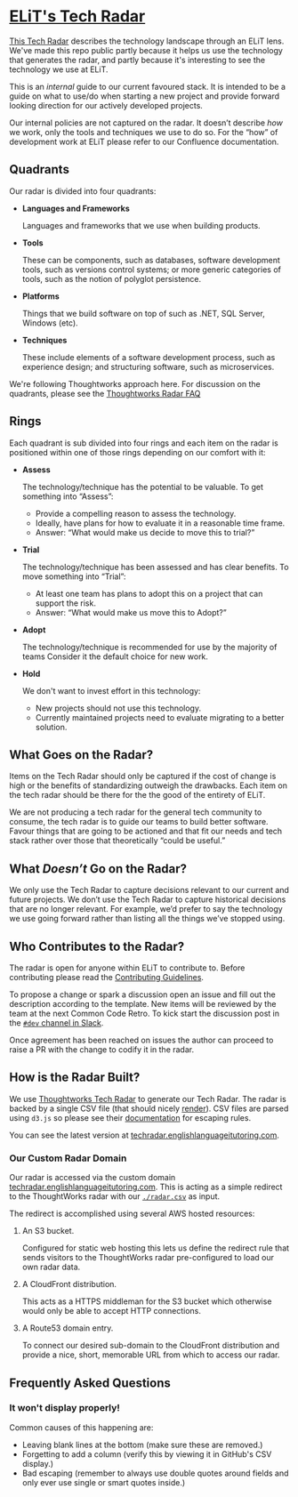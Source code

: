 # [ELiT's Tech Radar](https://techradar.englishlanguageitutoring.com)

[This Tech Radar](https://techradar.englishlanguageitutoring.com) describes the technology landscape through an ELiT lens. We've made this repo public partly because it helps us use the technology that generates the radar, and partly because it's interesting to see the technology we use at ELiT.

This is an _internal_ guide to our current favoured stack. It is intended to be a guide on what to use/do when starting a new project and provide forward looking direction for our actively developed projects.

Our internal policies are not captured on the radar. It doesn’t describe _how_ we work, only the tools and techniques we use to do so.  For the “how” of development work at ELiT please refer to our Confluence documentation.

## Quadrants

Our radar is divided into four quadrants:

* **Languages and Frameworks**

  Languages and frameworks that we use when building products.
* **Tools**

  These can be components, such as databases, software development tools, such as versions control systems; or more generic categories of tools, such as the notion of polyglot persistence.
* **Platforms**

  Things that we build software on top of such as .NET, SQL Server, Windows (etc).
* **Techniques**

  These include elements of a software development process, such as experience design; and structuring software, such as microservices.

We're following Thoughtworks approach here. For discussion on the quadrants, please see the [Thoughtworks Radar FAQ](https://www.thoughtworks.com/radar/faq)

## Rings

Each quadrant is sub divided into four rings and each item on the radar is positioned within one of those rings depending on our comfort with it:

* **Assess**

  The technology/technique has the potential to be valuable. To get something into “Assess”:

  * Provide a compelling reason to assess the technology.
  * Ideally, have plans for how to evaluate it in a reasonable time frame. 
  * Answer: “What would make us decide to move this to trial?”
* **Trial**

  The technology/technique has been assessed and has clear benefits. To move something into “Trial”: 

  * At least one team has plans to adopt this on a project that can support the risk.
  * Answer: “What would make us move this to Adopt?”
* **Adopt**

  The technology/technique is recommended for use by the majority of teams Consider it the default choice for new work.
* **Hold**

  We don't want to invest effort in this technology:

  * New projects should not use this technology.
  * Currently maintained projects need to evaluate migrating to a better solution.

## What Goes on the Radar?

Items on the Tech Radar should only be captured if the cost of change is high or the benefits of standardizing outweigh the drawbacks. Each item on the tech radar should be there for the the good of the entirety of ELiT. 

We are not producing a tech radar for the general tech community to consume, the tech radar is to guide our teams to build better software. Favour things that are going to be actioned and that fit our needs and tech stack rather over those that theoretically “could be useful.”

## What _Doesn’t_ Go on the Radar?

We only use the Tech Radar to capture decisions relevant to our current and future projects. We don’t use the Tech Radar to capture historical decisions that are no longer relevant. For example, we’d prefer to say the technology we use going forward rather than listing all the things we’ve stopped using.

## Who Contributes to the Radar?

The radar is open for anyone within ELiT to contribute to. Before contributing please read the [Contributing Guidelines](.github/CONTRIBUTING.md).

To propose a change or spark a discussion open an issue and fill out the description according to the template. New items will be reviewed by the team at the next Common Code Retro. To kick start the discussion post in the [`#dev` channel in Slack](https://team-elit.slack.com/archives/C017Z7RCS0Y).

Once agreement has been reached on issues the author can proceed to raise a PR with the change to codify it in the radar.

## How is the Radar Built?

We use [Thoughtworks Tech Radar](https://github.com/thoughtworks/build-your-own-radar) to generate our Tech Radar. The radar is backed by a single CSV file (that should nicely [render](https://help.github.com/articles/rendering-csv-and-tsv-data/)). CSV files are parsed using `d3.js` so please see their [documentation](https://d3-wiki.readthedocs.io/zh_CN/latest/CSV) for escaping rules.

You can see the latest version at [techradar.englishlanguageitutoring.com](https://techradar.englishlanguageitutoring.com).

### Our Custom Radar Domain

Our radar is accessed via the custom domain [techradar.englishlanguageitutoring.com](https://techradar.englishlanguageitutoring.com). This is acting as a simple redirect to the ThoughtWorks radar with our [`./radar.csv`](./radar.csv) as input.

The redirect is accomplished using several AWS hosted resources:

1. An S3 bucket.

   Configured for static web hosting this lets us define the redirect rule that sends visitors to the ThoughtWorks radar pre-configured to load our own radar data.
2. A CloudFront distribution.

   This acts as a HTTPS middleman for the S3 bucket which otherwise would only be able to accept HTTP connections.
3. A Route53 domain entry.

   To connect our desired sub-domain to the CloudFront distribution and provide a nice, short, memorable URL from which to access our radar.

## Frequently Asked Questions

### It won't display properly!

Common causes of this happening are:

* Leaving blank lines at the bottom (make sure these are removed.)
* Forgetting to add a column (verify this by viewing it in GitHub's CSV display.)
* Bad escaping (remember to always use double quotes around fields and only ever use single or smart quotes inside.)
